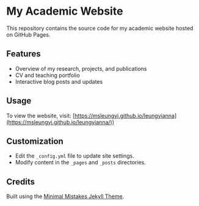 # My Academic Website

This repository contains the source code for my academic website hosted on GitHub Pages.

## Features
- Overview of my research, projects, and publications
- CV and teaching portfolio
- Interactive blog posts and updates

## Usage
To view the website, visit: [https://msleungyi.github.io/leungyianna](https://msleungyi.github.io/leungyianna/))

## Customization
- Edit the `_config.yml` file to update site settings.
- Modify content in the `_pages` and `_posts` directories.

## Credits
Built using the [Minimal Mistakes Jekyll Theme](https://mmistakes.github.io/minimal-mistakes/).
